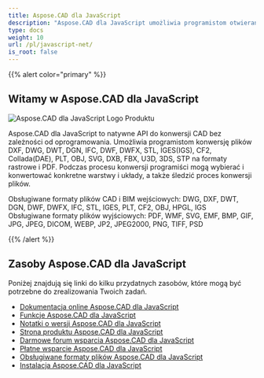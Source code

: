 ```yaml
---
title: Aspose.CAD dla JavaScript
description: "Aspose.CAD dla JavaScript umożliwia programistom otwieranie, czytanie i przetwarzanie plików AutoCAD DWG, DXF, DWT oraz innych formatów plików CAD i BIM, takich jak: DGN, DWF, DWFX, IFC, STL, IGES, PLT, CF2, OBJ, HPGL, IGS."
type: docs
weight: 10
url: /pl/javascript-net/
is_root: false
---
```


{{% alert color="primary" %}}

## **Witamy w Aspose.CAD dla JavaScript**

![Aspose.CAD dla JavaScript Logo Produktu](/_assets/home_5.png)

Aspose.CAD dla JavaScript to natywne API do konwersji CAD bez zależności od oprogramowania. Umożliwia programistom konwersję plików DXF, DWG, DWT, DGN, IFC, DWF, DWFX, STL, IGES(IGS), CF2, Collada(DAE), PLT, OBJ, SVG, DXB, FBX, U3D, 3DS, STP na formaty rastrowe i PDF. Podczas procesu konwersji programiści mogą wybierać i konwertować konkretne warstwy i układy, a także śledzić proces konwersji plików.

Obsługiwane formaty plików CAD i BIM wejściowych: DWG, DXF, DWT, DGN, DWF, DWFX, IFC, STL, IGES, PLT, CF2, OBJ, HPGL, IGS  
Obsługiwane formaty plików wyjściowych: PDF, WMF, SVG, EMF, BMP, GIF, JPG, JPEG, DICOM, WEBP, JP2, JPEG2000, PNG, TIFF, PSD

{{% /alert %}}

## **Zasoby Aspose.CAD dla JavaScript**

Poniżej znajdują się linki do kilku przydatnych zasobów, które mogą być potrzebne do zrealizowania Twoich zadań.

- [Dokumentacja online Aspose.CAD dla JavaScript](/pl/cad/javascript-net/)
- [Funkcje Aspose.CAD dla JavaScript](/pl/cad/javascript-net/features/)
- [Notatki o wersji Aspose.CAD dla JavaScript](https://releases.aspose.com/cad/javascript-net/release-notes/)
- [Strona produktu Aspose.CAD dla JavaScript](https://products.aspose.com/cad/javascript-net/)
- [Darmowe forum wsparcia Aspose.CAD dla JavaScript](https://forum.aspose.com/c/cad/19)
- [Płatne wsparcie Aspose.CAD dla JavaScript](https://helpdesk.aspose.com/)
- [Obsługiwane formaty plików Aspose.CAD dla JavaScript](/pl/cad/javascript-net/supported-file-formats/)
- [Instalacja Aspose.CAD dla JavaScript](/pl/cad/javascript-net/installation/)
